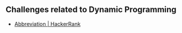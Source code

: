 ## Challenges related to Dynamic Programming

* [Abbreviation | HackerRank](Abbreviation%20-%20Hackerrank/)